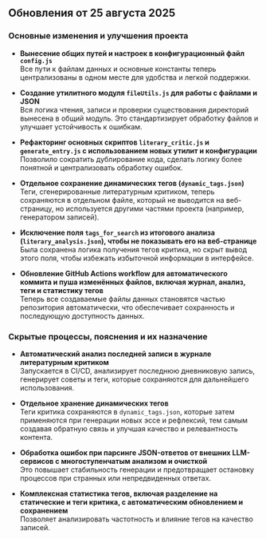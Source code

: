 ## Обновления от 25 августа 2025

### Основные изменения и улучшения проекта

- **Вынесение общих путей и настроек в конфигурационный файл `config.js`**  
  Все пути к файлам данных и основные константы теперь централизованы в одном месте для удобства и легкой поддержки.

- **Создание утилитного модуля `fileUtils.js` для работы с файлами и JSON**  
  Вся логика чтения, записи и проверки существования директорий вынесена в общий модуль. Это стандартизирует обработку файлов и улучшает устойчивость к ошибкам.

- **Рефакторинг основных скриптов `literary_critic.js` и `generate_entry.js` с использованием новых утилит и конфигурации**  
  Позволило сократить дублирование кода, сделать логику более понятной и централизовать обработку ошибок.

- **Отдельное сохранение динамических тегов (`dynamic_tags.json`)**  
  Теги, сгенерированные литературным критиком, теперь сохраняются в отдельном файле, который не выводится на веб-страницу, но используется другими частями проекта (например, генератором записей).

- **Исключение поля `tags_for_search` из итогового анализа (`literary_analysis.json`), чтобы не показывать его на веб-странице**  
  Была сохранена логика получения тегов критика, но скрыт вывод этого поля, чтобы избежать избыточной информации в интерфейсе.

- **Обновление GitHub Actions workflow для автоматического коммита и пуша изменённых файлов, включая журнал, анализ, теги и статистику тегов**  
  Теперь все создаваемые файлы данных становятся частью репозитория автоматически, что обеспечивает сохранность и последующую доступность данных.

### Скрытые процессы, пояснения и их назначение

- **Автоматический анализ последней записи в журнале литературным критиком**  
  Запускается в CI/CD, анализирует последнюю дневниковую запись, генерирует советы и теги, которые сохраняются для дальнейшего использования.

- **Отдельное хранение динамических тегов**  
  Теги критика сохраняются в `dynamic_tags.json`, которые затем применяются при генерации новых эссе и рефлексий, тем самым создавая обратную связь и улучшая качество и релевантность контента.

- **Обработка ошибок при парсинге JSON-ответов от внешних LLM-сервисов с многоступенчатым анализом и очисткой**  
  Это повышает стабильность генерации и предотвращает остановку процессов при странных или непредвиденных ответах.

- **Комплексная статистика тегов, включая разделение на статические и теги критика, с автоматическим обновлением и сохранением**  
  Позволяет анализировать частотность и влияние тегов на качество записей.
